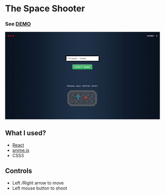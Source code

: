 # The Space Shooter

### See [DEMO](https://tobiaszmaj.github.io/space-shooter/)

![Preview](preview.jpg)

## What I used?
* [React](https://reactjs.org/)
* [anime.js](https://animejs.com/)
* CSS3

## Controls
* Left /Right arrow to move 
* Left mouse button to shoot
